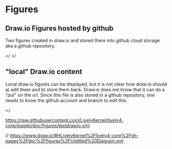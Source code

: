 # Figures


## Draw.io Figures hosted by github

Two figures created in draw.io and stored there into github cloud storage aka a github repository. 

<lively-drawio src="https://raw.githubusercontent.com/JensLincke/drawio-figures/master/contextjs_promises_01.xml"></<lively-drawio>
<lively-drawio src="https://raw.githubusercontent.com/JensLincke/drawio-figures/master/contextjs_promises_02.xml"></<lively-drawio>


## "local" Draw.io content

Local draw.io figures can be displayed, but it is not clear how draw.io should a) edit them and b) store them back. Draw.io does not know that it can do a "put" on the url. Since this file is also stored in a github repository, one needs to know the github account and branch to edit this. 

<lively-drawio src="https://lively-kernel.org/lively4/lively4-jens/doc/figures/testdrawio.xml"></<lively-drawio>


<https://raw.githubusercontent.com/LivelyKernel/lively4-core/master/doc/figures/testdrawio.xml>


// https://www.draw.io/#HLivelyKernel%2Flively4-core%2Fgh-pages%2Fdoc%2Ffigures%2FUntitled%20Diagram.xml